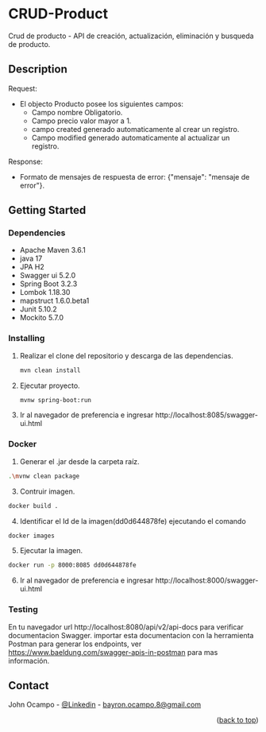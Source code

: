 # CRUD-Product
Crud de producto - API de creación, actualización, eliminación y busqueda de producto.

## Description

Request:

*    El objecto Producto posee los siguientes campos:
     *    Campo nombre Obligatorio.
     *    Campo precio valor mayor a 1.
     *    campo created generado automaticamente al crear un registro.
     *    Campo modified generado automaticamente al actualizar un registro.

 Response:

 *	Formato de mensajes de respuesta de error: {"mensaje": "mensaje de error"}.


## Getting Started

### Dependencies

*	Apache Maven 3.6.1
*	java 17
*	JPA H2	
*	Swagger ui 5.2.0
*	Spring Boot 3.2.3
*	Lombok 1.18.30
*	mapstruct 1.6.0.beta1
*	Junit 5.10.2
*	Mockito 5.7.0


### Installing

1.	Realizar el clone del repositorio y descarga de las dependencias.
	```sh
	mvn clean install 
	```

2.	Ejecutar proyecto.
	```sh
	mvnw spring-boot:run
	```

3.	Ir al navegador de preferencia e ingresar http://localhost:8085/swagger-ui.html


### Docker

1.  Generar el .jar desde la carpeta raíz.
  ```sh
  .\mvnw clean package
  ```

3.  Contruir imagen.
  ```sh
  docker build .
  ```

4.  Identificar el Id de la imagen(dd0d644878fe) ejecutando el comando
   ```sh
  docker images
  ```

5.  Ejecutar la imagen.
   ```sh
  docker run -p 8000:8085 dd0d644878fe
   ```
6.	Ir al navegador de preferencia e ingresar http://localhost:8000/swagger-ui.html

### Testing

En tu navegador url http://localhost:8080/api/v2/api-docs para verificar documentacion Swagger.
importar esta documentacion con la herramienta Postman para generar los endpoints, ver https://www.baeldung.com/swagger-apis-in-postman para mas información.

## Contact

John Ocampo - [@Linkedin](https://www.linkedin.com/in/john-bayron-ocampo-fonnegra/) - bayron.ocampo.8@gmail.com

<p align="right">(<a href="# CRUD-Product">back to top</a>)</p>
   
